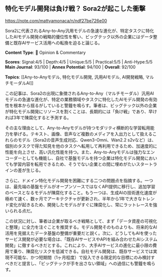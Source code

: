## 特化モデル開発は負け戦？ Sora2が起こした衝撃

https://note.com/mattyamonaca/n/ndf27be726e00

Sora2に代表されるAny-to-Any汎用モデルの急速な進化が、特定タスクに特化したAIモデル開発の戦略的優位性を奪い、ビッグテック以外の企業にはデータ整備と既存AIサービス活用への転換を迫ると論じる。

**Content Type**: 💭 Opinion & Commentary

**Scores**: Signal:4/5 | Depth:4/5 | Unique:5/5 | Practical:5/5 | Anti-Hype:5/5
**Main Journal**: 93/100 | **Annex Potential**: 94/100 | **Overall**: 92/100

**Topics**: [[Any-to-Anyモデル, 特化モデル開発, 汎用AIモデル, AI開発戦略, マルチモーダルAI]]

この記事は、Sora2の出現に象徴されるAny-to-Any（マルチモーダル）汎用AIモデルの急速な進化が、特定の業務領域やタスクに特化したAIモデル開発の有効性を根本から揺るがしていると警鐘を鳴らす。筆者は、ビッグテック以外の企業が特化モデル開発にリソースを割くことは、長期的には「負け戦」であり、早ければ3年で陳腐化すると予測する。

その主な理由として、Any-to-Anyモデルが持つモダリティ横断的な学習転用能力を挙げる。テキスト、画像、音声など複数のメディアを入出力として扱えるこれらのモデル（Sora2の音声生成対応、Qwen3-Omni、Wan2.2 s2vなど）は、個別のタスクで得た知見を他のタスクへ転用して再利用できるため、加速度的に性能を向上させ、高い汎化性能を持つ。また、Any-to-Anyモデルは強力なエンコーダーとしても機能し、自社で基盤モデルを持つ企業は特化モデル開発においても学習内容を転用できるため、そうでない企業との間に埋めがたいスタートラインの差が生じる。

さらに、ドメイン特化モデル開発を困難にする二つの問題点を指摘する。一つは、最先端の基盤モデルがオープンソースではなくAPI提供に移行し、追加学習のベースとなるモデルが陳腐化すること。もう一つは、生成AIの技術進化速度が極めて速く、数ヶ月でアーキテクチャが更新され、半年から1年で大きなトレンド変化が起きるため、開発したモデルがすぐに陳腐化し、常にラットレースを強いられる点だ。

この状況に対し、筆者は企業が取るべき戦略として、まず「データ資産の可視化と整理」に全力を注ぐことを推奨する。モデル開発そのものよりも、将来的なAI活用を見据えたデータ基盤の整備が重要だと説く。次に、どうしてもAIを使ったサービス開発が必要な場合は、「既存AIサービスやAPIを組み合わせたAIシステム開発」に徹するべきだとする。これにより、大手AIサービスの進化に最小限の費用で乗り、陳腐化リスクを低減できる。自社モデル開発は、既存サービスでは実現不可能な、かつ短期間（1ヶ月程度）で投入できる限定的な目標にのみ検討すべきだと提言し、「ビッグテックが手を出さない領域」への過信にも警鐘を鳴らす。